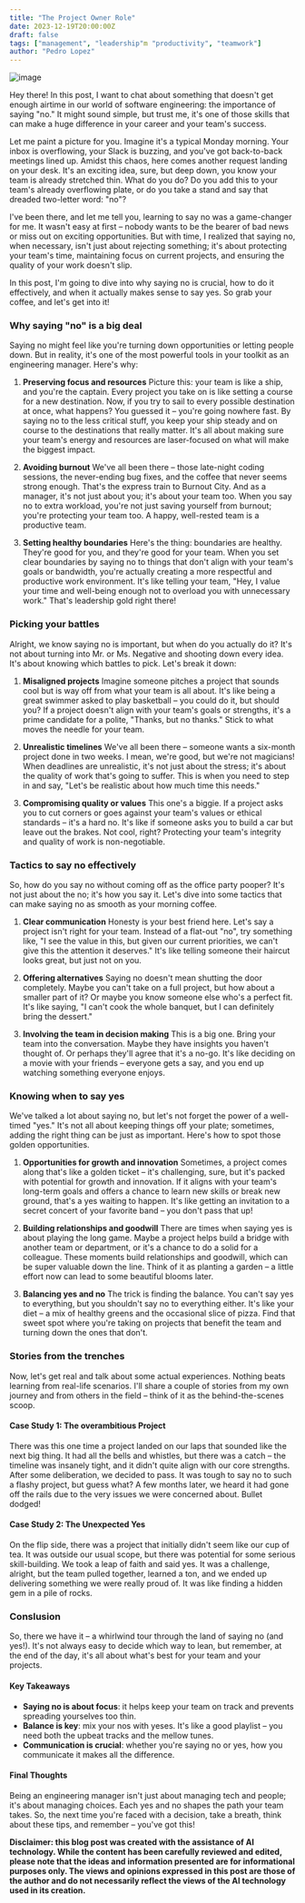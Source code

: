 ```yaml
---
title: "The Project Owner Role"
date: 2023-12-19T20:00:00Z
draft: false
tags: ["management", "leadership"m "productivity", "teamwork"]
author: "Pedro Lopez"
---
```


![image](/images/the-importance-of-saying-no.jpg)

Hey there! In this post, I want to chat about something that doesn't get enough airtime in our world of software engineering: the importance of saying "no." It might sound simple, but trust me, it's one of those skills that can make a huge difference in your career and your team's success.

Let me paint a picture for you. Imagine it's a typical Monday morning. Your inbox is overflowing, your Slack is buzzing, and you've got back-to-back meetings lined up. Amidst this chaos, here comes another request landing on your desk. It's an exciting idea, sure, but deep down, you know your team is already stretched thin. What do you do? Do you add this to your team's already overflowing plate, or do you take a stand and say that dreaded two-letter word: "no"?

I've been there, and let me tell you, learning to say no was a game-changer for me. It wasn't easy at first – nobody wants to be the bearer of bad news or miss out on exciting opportunities. But with time, I realized that saying no, when necessary, isn't just about rejecting something; it's about protecting your team's time, maintaining focus on current projects, and ensuring the quality of your work doesn't slip.

In this post, I'm going to dive into why saying no is crucial, how to do it effectively, and when it actually makes sense to say yes. So grab your coffee, and let's get into it!

<!--more-->

### Why saying "no" is a big deal

Saying no might feel like you're turning down opportunities or letting people down. But in reality, it's one of the most powerful tools in your toolkit as an engineering manager. Here's why:

1. **Preserving focus and resources**
Picture this: your team is like a ship, and you're the captain. Every project you take on is like setting a course for a new destination. Now, if you try to sail to every possible destination at once, what happens? You guessed it – you're going nowhere fast. By saying no to the less critical stuff, you keep your ship steady and on course to the destinations that really matter. It's all about making sure your team's energy and resources are laser-focused on what will make the biggest impact.

2. **Avoiding burnout**
We've all been there – those late-night coding sessions, the never-ending bug fixes, and the coffee that never seems strong enough. That's the express train to Burnout City. And as a manager, it's not just about you; it's about your team too. When you say no to extra workload, you're not just saving yourself from burnout; you're protecting your team too. A happy, well-rested team is a productive team.

3. **Setting healthy boundaries**
Here's the thing: boundaries are healthy. They're good for you, and they're good for your team. When you set clear boundaries by saying no to things that don't align with your team's goals or bandwidth, you're actually creating a more respectful and productive work environment. It's like telling your team, "Hey, I value your time and well-being enough not to overload you with unnecessary work." That's leadership gold right there!

### Picking your battles

Alright, we know saying no is important, but when do you actually do it? It's not about turning into Mr. or Ms. Negative and shooting down every idea. It's about knowing which battles to pick. Let's break it down:

1. **Misaligned projects**
Imagine someone pitches a project that sounds cool but is way off from what your team is all about. It's like being a great swimmer asked to play basketball – you could do it, but should you? If a project doesn't align with your team's goals or strengths, it's a prime candidate for a polite, "Thanks, but no thanks." Stick to what moves the needle for your team.

2. **Unrealistic timelines**
We've all been there – someone wants a six-month project done in two weeks. I mean, we're good, but we're not magicians! When deadlines are unrealistic, it's not just about the stress; it's about the quality of work that's going to suffer. This is when you need to step in and say, "Let's be realistic about how much time this needs."

3. **Compromising quality or values**
This one's a biggie. If a project asks you to cut corners or goes against your team's values or ethical standards – it's a hard no. It's like if someone asks you to build a car but leave out the brakes. Not cool, right? Protecting your team's integrity and quality of work is non-negotiable.

### Tactics to say no effectively

So, how do you say no without coming off as the office party pooper? It's not just about the no; it's how you say it. Let's dive into some tactics that can make saying no as smooth as your morning coffee.

1. **Clear communication**
Honesty is your best friend here. Let's say a project isn't right for your team. Instead of a flat-out "no", try something like, "I see the value in this, but given our current priorities, we can't give this the attention it deserves." It's like telling someone their haircut looks great, but just not on you.

2. **Offering alternatives**
Saying no doesn't mean shutting the door completely. Maybe you can't take on a full project, but how about a smaller part of it? Or maybe you know someone else who's a perfect fit. It's like saying, "I can't cook the whole banquet, but I can definitely bring the dessert."

3. **Involving the team in decision making**
This is a big one. Bring your team into the conversation. Maybe they have insights you haven't thought of. Or perhaps they'll agree that it's a no-go. It's like deciding on a movie with your friends – everyone gets a say, and you end up watching something everyone enjoys.

### Knowing when to say yes

We've talked a lot about saying no, but let's not forget the power of a well-timed "yes." It's not all about keeping things off your plate; sometimes, adding the right thing can be just as important. Here's how to spot those golden opportunities.

1. **Opportunities for growth and innovation**
Sometimes, a project comes along that's like a golden ticket – it's challenging, sure, but it's packed with potential for growth and innovation. If it aligns with your team's long-term goals and offers a chance to learn new skills or break new ground, that's a yes waiting to happen. It's like getting an invitation to a secret concert of your favorite band – you don't pass that up!

2. **Building relationships and goodwill**
There are times when saying yes is about playing the long game. Maybe a project helps build a bridge with another team or department, or it's a chance to do a solid for a colleague. These moments build relationships and goodwill, which can be super valuable down the line. Think of it as planting a garden – a little effort now can lead to some beautiful blooms later.

3. **Balancing yes and no**
The trick is finding the balance. You can't say yes to everything, but you shouldn't say no to everything either. It's like your diet – a mix of healthy greens and the occasional slice of pizza. Find that sweet spot where you're taking on projects that benefit the team and turning down the ones that don't.

### Stories from the trenches

Now, let's get real and talk about some actual experiences. Nothing beats learning from real-life scenarios. I'll share a couple of stories from my own journey and from others in the field – think of it as the behind-the-scenes scoop.

#### Case Study 1: The overambitious Project
There was this one time a project landed on our laps that sounded like the next big thing. It had all the bells and whistles, but there was a catch – the timeline was insanely tight, and it didn't quite align with our core strengths. After some deliberation, we decided to pass. It was tough to say no to such a flashy project, but guess what? A few months later, we heard it had gone off the rails due to the very issues we were concerned about. Bullet dodged!

#### Case Study 2: The Unexpected Yes
On the flip side, there was a project that initially didn't seem like our cup of tea. It was outside our usual scope, but there was potential for some serious skill-building. We took a leap of faith and said yes. It was a challenge, alright, but the team pulled together, learned a ton, and we ended up delivering something we were really proud of. It was like finding a hidden gem in a pile of rocks.

### Conslusion

So, there we have it – a whirlwind tour through the land of saying no (and yes!). It's not always easy to decide which way to lean, but remember, at the end of the day, it's all about what's best for your team and your projects.

#### Key Takeaways

- **Saying no is about focus**: it helps keep your team on track and prevents spreading yourselves too thin.
- **Balance is key**: mix your nos with yeses. It's like a good playlist – you need both the upbeat tracks and the mellow tunes.
- **Communication is crucial**: whether you're saying no or yes, how you communicate it makes all the difference.

#### Final Thoughts
Being an engineering manager isn't just about managing tech and people; it's about managing choices. Each yes and no shapes the path your team takes. So, the next time you're faced with a decision, take a breath, think about these tips, and remember – you've got this!

__Disclaimer: this blog post was created with the assistance of AI technology. While the content has been carefully reviewed and edited, please note that the ideas and information presented are for informational purposes only. The views and opinions expressed in this post are those of the author and do not necessarily reflect the views of the AI technology used in its creation.__